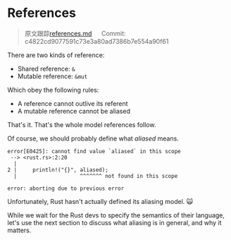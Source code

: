 # References

> 原文跟踪[references.md](https://github.com/rust-lang-nursery/nomicon/blob/master/src/references.md) &emsp; Commit: c4822cd9077591c73e3a80ad7386b7e554a90f61

There are two kinds of reference:

* Shared reference: `&`
* Mutable reference: `&mut`

Which obey the following rules:

* A reference cannot outlive its referent
* A mutable reference cannot be aliased

That's it. That's the whole model references follow.

Of course, we should probably define what *aliased* means.

```text
error[E0425]: cannot find value `aliased` in this scope
 --> <rust.rs>:2:20
  |
2 |     println!("{}", aliased);
  |                    ^^^^^^^ not found in this scope

error: aborting due to previous error
```

Unfortunately, Rust hasn't actually defined its aliasing model. 🙀

While we wait for the Rust devs to specify the semantics of their language,
let's use the next section to discuss what aliasing is in general, and why it
matters.
